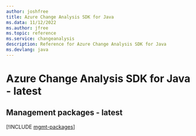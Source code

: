 ```yaml
---
author: joshfree
title: Azure Change Analysis SDK for Java
ms.data: 11/12/2022
ms.author: jfree
ms.topic: reference
ms.service: changeanalysis
description: Reference for Azure Change Analysis SDK for Java
ms.devlang: java
---
```

# Azure Change Analysis SDK for Java - latest

## Management packages - latest
[!INCLUDE [mgmt-packages](change-analysis-mgmt-index.md)]